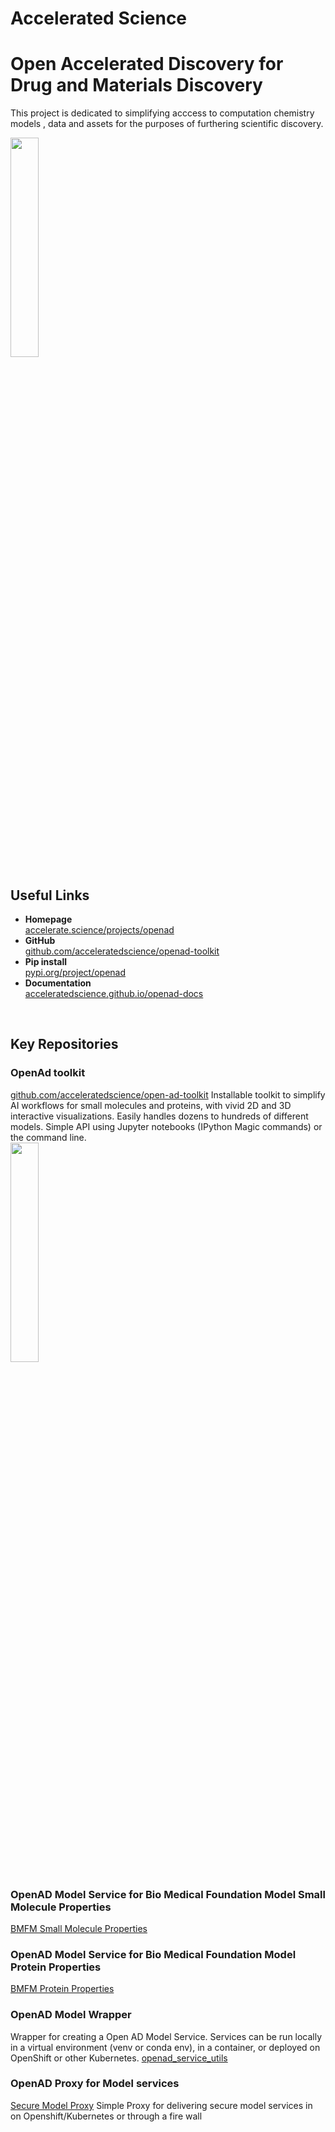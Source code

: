 # Accelerated Science 
# Open Accelerated Discovery for Drug and Materials Discovery

This project is dedicated to simplifying acccess to computation chemistry models , data and assets for the purposes of furthering scientific discovery.

<img src="https://github.com/user-attachments/assets/684f090b-92a8-41a0-a805-5fd38204d5f4" width="30%" height="30%" >


## Useful Links
- **Homepage**<br>
  [accelerate.science/projects/openad](https://accelerate.science/projects/openad)
- **GitHub**<br>
  [github.com/acceleratedscience/openad-toolkit](https://github.com/acceleratedscience/openad-toolkit)
- **Pip install**<br>
  [pypi.org/project/openad](https://pypi.org/project/openad)
- **Documentation**<br>
  [acceleratedscience.github.io/openad-docs](https://acceleratedscience.github.io/openad-docs)
<br>

## Key Repositories
  ### OpenAd toolkit
  [github.com/acceleratedscience/open-ad-toolkit](https://github.com/acceleratedscience/open-ad-toolkit)
  Installable toolkit to simplify AI workflows for small molecules and proteins, with vivid 2D and 3D interactive visualizations. Easily handles dozens to hundreds of different models. Simple API using Jupyter notebooks (IPython Magic commands) or the command line. 
<br> <img src="https://github.com/user-attachments/assets/226d5a39-5098-4d8f-bcb9-7990e0277edc" width="30%" height="30%" >

  ### OpenAD Model Service for Bio Medical Foundation Model Small Molecule Properties 
  [BMFM Small Molecule Properties](https://github.com/acceleratedscience/bmfm-sm)
  
  ### OpenAD Model Service for Bio Medical Foundation Model Protein Properties 
  [BMFM Protein Properties](https://github.com/acceleratedscience/bmfm_mammal_inference)

  ### OpenAD Model Wrapper
  Wrapper for creating a Open AD Model Service. Services can be run locally in a virtual environment (venv or conda env), in a container, or deployed on OpenShift or other Kubernetes.
  [openad_service_utils](https://github.com/acceleratedscience/openad_service_utils)

  ### OpenAD Proxy for Model services
  [Secure Model Proxy](https://github.com/acceleratedscience/guardian)
  Simple Proxy for delivering secure model services in on Openshift/Kubernetes or through a fire wall

